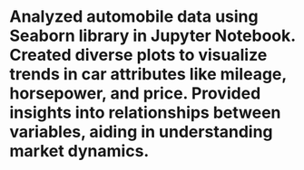 # Analyzed automobile data using Seaborn library in Jupyter Notebook. Created diverse plots to visualize trends in car attributes like mileage, horsepower, and price. Provided insights into relationships between variables, aiding in understanding market dynamics.
